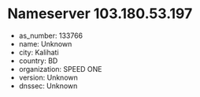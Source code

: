 # Nameserver 103.180.53.197

* as_number: 133766
* name: Unknown
* city: Kalihati
* country: BD
* organization: SPEED ONE
* version: Unknown
* dnssec: Unknown
